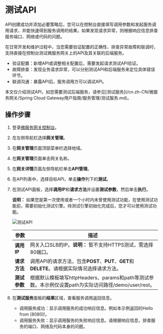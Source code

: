 # 测试API

API创建成功并添加必要策略后，您可以在控制台直接填写调用参数和发起服务调用请求，并能快速得到服务调用的结果。如果发现请求异常，则根据响应信息排查服务端口、网络或代码的问题。

在日常开发和维护过程中，当您需要验证配置的正确性、排查异常故障和联调时，支持直接在控制台测试微服务网关上的API及其关联的后端服务。

-   验证配置：新增API或调整相关配置后，需要发起请求测试API验证。
-   故障排查：发现业务请求异常，可以分别测试API和后端服务来定位具体错误环节。
-   联调沟通：暴露API后，服务调用方可以调试API。

本文仅介绍测试API，如您需要测试后端服务，请参见[测试服务](/cn.zh-CN/微服务网关/Spring Cloud Gateway用户指南/服务管理/测试服务.md)。

## 操作步骤

1.  登录[微服务网关控制台](https://microgw.console.aliyun.com/)。

2.  在左侧导航栏选择**网关管理**。

3.  在**网关管理**页面顶部菜单栏选择地域。

4.  在**网关管理**页面单击网关名称。

5.  在**网关详情**页面左侧导航栏单击**API管理**。

6.  在API列表中，选择目标API，单击**操作**列下的**测试**。

7.  在测试API面板，选择**调用IP**和**请求方法**并设置**测试参数**，然后单击**执行**。

    **说明：** 如果您是第一次使用或者一个小时内未曾使用测试功能，在使用测试功能前，需要初始化测试引擎。待测试引擎初始化完成后，您才可以使用测试功能。

    ![测试API](https://static-aliyun-doc.oss-accelerate.aliyuncs.com/assets/img/zh-CN/5762514161/p243134.png)

    |参数|描述|
    |--|--|
    |**调用IP**|网关入口SLB的IP。**说明：** 暂不支持HTTPS测试，需选择80端口。 |
    |**请求方法**|调用API的请求方法，包含**POST**、**PUT**、**GET**和**DELETE**。请根据实际情况选择请求方法。 |
    |**测试参数**|根据默认模板填写httpHeaders、params和path等测试参数。本示例仅设置path为实际访问路径/demo/user/rest。 |

8.  在**测试服务**面板的**结果**区域，查看服务调用返回信息。

    -   调用服务成功：显示调用服务的成功响应信息。例如本示例返回的Hello from \[8080\]!。
    -   调用服务失败：显示调用服务的失败响应信息。请根据响应信息，排查服务的端口、网络及代码本身的问题。

